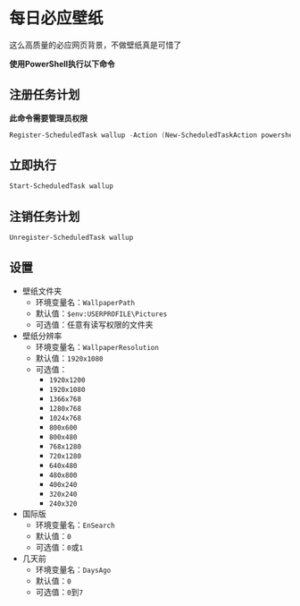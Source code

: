 # 每日必应壁纸
这么高质量的必应网页背景，不做壁纸真是可惜了

**使用PowerShell执行以下命令**
## 注册任务计划
**此命令需要管理员权限**
```ps1
Register-ScheduledTask wallup -Action (New-ScheduledTaskAction powershell { -NoLogo -NoProfile -NonInteractive -WindowStyle Hidden Invoke-Expression (New-Object Net.WebClient).DownloadString('http://github.com/star2000/powershelling/raw/master/wallup.ps1') }) -Trigger (New-ScheduledTaskTrigger -Daily -At 0:0) -Settings (New-ScheduledTaskSettingsSet -AllowStartIfOnBatteries -RunOnlyIfNetworkAvailable -StartWhenAvailable -Priority 0) -AsJob
```
## 立即执行
```ps1
Start-ScheduledTask wallup
```
## 注销任务计划
```ps1
Unregister-ScheduledTask wallup
```
## 设置

- 壁纸文件夹
  - 环境变量名：`WallpaperPath`
  - 默认值：`$env:USERPROFILE\Pictures`
  - 可选值：任意有读写权限的文件夹
- 壁纸分辨率
  - 环境变量名：`WallpaperResolution`
  - 默认值：`1920x1080`
  - 可选值：
    - `1920x1200`
    - `1920x1080`
    - `1366x768`
    - `1280x768`
    - `1024x768`
    - `800x600`
    - `800x480`
    - `768x1280`
    - `720x1280`
    - `640x480`
    - `480x800`
    - `400x240`
    - `320x240`
    - `240x320`
- 国际版
  - 环境变量名：`EnSearch`
  - 默认值：`0`
  - 可选值：`0`或`1`
- 几天前
  - 环境变量名：`DaysAgo`
  - 默认值：`0`
  - 可选值：`0`到`7`
